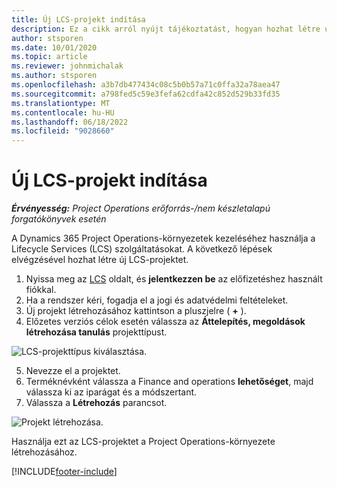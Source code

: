 ```yaml
---
title: Új LCS-projekt indítása
description: Ez a cikk arról nyújt tájékoztatást, hogyan hozhat létre új projektet az LCS-ben a Project Operations-környezethez.
author: stsporen
ms.date: 10/01/2020
ms.topic: article
ms.reviewer: johnmichalak
ms.author: stsporen
ms.openlocfilehash: a3b7db477434c08c5b0b57a71c0ffa32a78aea47
ms.sourcegitcommit: a798fed5c59e3fefa62cdfa42c852d529b33fd35
ms.translationtype: MT
ms.contentlocale: hu-HU
ms.lasthandoff: 06/18/2022
ms.locfileid: "9028660"
---
```

# <a name="start-a-new-lcs-project"></a>Új LCS-projekt indítása

_**Érvényesség:** Project Operations erőforrás-/nem készletalapú forgatókönyvek esetén_

A Dynamics 365 Project Operations-környezetek kezeléséhez használja a Lifecycle Services (LCS) szolgáltatásokat. A következő lépések elvégzésével hozhat létre új LCS-projektet.

1. Nyissa meg az [LCS](https://lcs.dynamics.com/Logon/Index) oldalt, és **jelentkezzen be** az előfizetéshez használt fiókkal.
2. Ha a rendszer kéri, fogadja el a jogi és adatvédelmi feltételeket.
3. Új projekt létrehozásához kattintson a pluszjelre ( **+** ).
4. Előzetes verziós célok esetén válassza az **Áttelepítés, megoldások létrehozása tanulás** projekttípust.

  ![LCS-projekttípus kiválasztása.](./media/create-lcs-1.png)

5. Nevezze el a projektet. 
6. Terméknévként válassza a Finance and operations **lehetőséget**, majd válassza ki az iparágat és a módszertant. 
7. Válassza a **Létrehozás** parancsot.

![Projekt létrehozása.](./media/create-lcs-2.png)

Használja ezt az LCS-projektet a Project Operations-környezete létrehozásához.



[!INCLUDE[footer-include](../includes/footer-banner.md)]